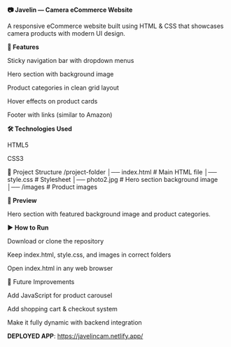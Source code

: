 **📷 Javelin — Camera eCommerce Website**

A responsive eCommerce website built using HTML & CSS that showcases camera products with modern UI design.

**🚀 Features**

Sticky navigation bar with dropdown menus

Hero section with background image

Product categories in clean grid layout

Hover effects on product cards

Footer with links (similar to Amazon)

**🛠️ Technologies Used**

HTML5

CSS3

📂 Project Structure
/project-folder
│── index.html      # Main HTML file
│── style.css       # Stylesheet
│── photo2.jpg      # Hero section background image
│── /images         # Product images

**📸 Preview**

Hero section with featured background image and product categories.

**▶️ How to Run**

Download or clone the repository

Keep index.html, style.css, and images in correct folders

Open index.html in any web browser

📌 Future Improvements

Add JavaScript for product carousel

Add shopping cart & checkout system

Make it fully dynamic with backend integration


**DEPLOYED APP**:
https://javelincam.netlify.app/
